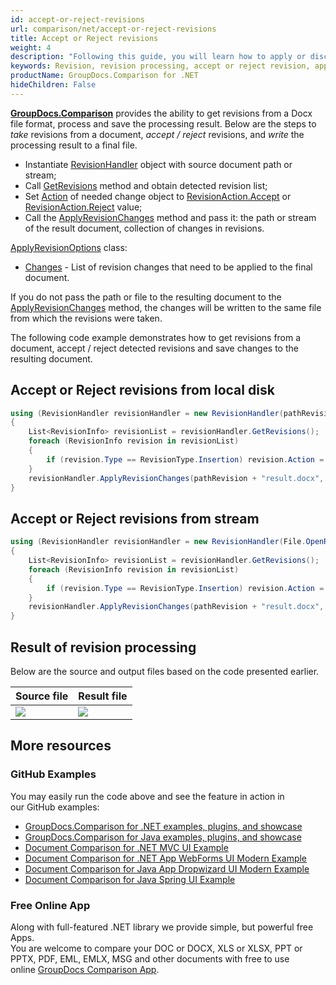 ```yaml
---
id: accept-or-reject-revisions
url: comparison/net/accept-or-reject-revisions
title: Accept or Reject revisions 
weight: 4
description: "Following this guide, you will learn how to apply or discard revisions found during document comparison using built-in Microsoft Word functionality."
keywords: Revision, revision processing, accept or reject revision, apply change for revision
productName: GroupDocs.Comparison for .NET
hideChildren: False
---
```

**[GroupDocs.Comparison](https://products.groupdocs.com/comparison/net)** provides the ability to get revisions from a Docx file format, process and save the processing result.
Below are the steps to *take* revisions from a document, *accept / reject* revisions, and *write* the processing result to a final file.

*   Instantiate [RevisionHandler](https://apireference-qa.groupdocs.com/comparison/net/groupdocs.comparison.words.revision/revisionhandler) object with source document path or stream;
*   Call [GetRevisions](https://apireference-qa.groupdocs.com/comparison/net/groupdocs.comparison.words.revision/revisionhandler/methods/getrevisions) method and obtain detected revision list;
*   Set [Action](https://apireference-qa.groupdocs.com/comparison/net/groupdocs.comparison.words.revision/revisioninfo/properties/action) of needed change object to [RevisionAction.Accept](https://apireference-qa.groupdocs.com/comparison/net/groupdocs.comparison.words.revision/revisionaction) or [RevisionAction.Reject](https://apireference-qa.groupdocs.com/comparison/net/groupdocs.comparison.words.revision/revisionaction) value;
*   Call the [ApplyRevisionChanges](https://apireference-qa.groupdocs.com/comparison/net/groupdocs.comparison.words.revision/revisionhandler/methods/applyrevisionchanges/index) method and pass it: the path or stream of the result document, collection of changes in revisions.

[ApplyRevisionOptions](https://apireference-qa.groupdocs.com/comparison/net/groupdocs.comparison.words.revision/applyrevisionoptions) class:
*   [Changes](https://apireference-qa.groupdocs.com/comparison/net/groupdocs.comparison.words.revision/applyrevisionoptions/properties/changes) - List of revision changes that need to be applied to the final document.

If you do not pass the path or file to the resulting document to the [ApplyRevisionChanges](https://apireference-qa.groupdocs.com/comparison/net/groupdocs.comparison.words.revision/revisionhandler/methods/applyrevisionchanges) method, the changes will be written to the same file from which the revisions were taken.

The following code example demonstrates how to get revisions from a document, accept / reject detected revisions and save changes to the resulting document.

## Accept or Reject revisions from local disk

```csharp
using (RevisionHandler revisionHandler = new RevisionHandler(pathRevision + "Document_with_revision.docx"))
{
    List<RevisionInfo> revisionList = revisionHandler.GetRevisions();
    foreach (RevisionInfo revision in revisionList)
    {
        if (revision.Type == RevisionType.Insertion) revision.Action = RevisionAction.Accept;
    }
    revisionHandler.ApplyRevisionChanges(pathRevision + "result.docx", new ApplyRevisionOptions() { Changes = revisionList });
}
```

## Accept or Reject revisions from stream

```csharp
using (RevisionHandler revisionHandler = new RevisionHandler(File.OpenRead("Document_with_revision.docx")))
{
    List<RevisionInfo> revisionList = revisionHandler.GetRevisions();
    foreach (RevisionInfo revision in revisionList)
    {
        if (revision.Type == RevisionType.Insertion) revision.Action = RevisionAction.Accept;
    }
    revisionHandler.ApplyRevisionChanges(pathRevision + "result.docx", new ApplyRevisionOptions() { Changes = revisionList });
}
```

## Result of revision processing
Below are the source and output files based on the code presented earlier.

| Source file | Result  file |
| --- | --- |
| ![](comparison/net/images/revision-file.png) | ![](comparison/net/images/result-revision-file.png) |

## More resources
### GitHub Examples
You may easily run the code above and see the feature in action in our GitHub examples:
*   [GroupDocs.Comparison for .NET examples, plugins, and showcase](https://github.com/groupdocs-comparison/GroupDocs.Comparison-for-.NET)
*   [GroupDocs.Comparison for Java examples, plugins, and showcase](https://github.com/groupdocs-comparison/GroupDocs.Comparison-for-Java)
*   [Document Comparison for .NET MVC UI Example](https://github.com/groupdocs-comparison/GroupDocs.Comparison-for-.NET-MVC)
*   [Document Comparison for .NET App WebForms UI Modern Example](https://github.com/groupdocs-comparison/GroupDocs.Comparison-for-.NET-WebForms)
*   [Document Comparison for Java App Dropwizard UI Modern Example](https://github.com/groupdocs-comparison/GroupDocs.Comparison-for-Java-Dropwizard)
*   [Document Comparison for Java Spring UI Example](https://github.com/groupdocs-comparison/GroupDocs.Comparison-for-Java-Spring)
    
### Free Online App
Along with full-featured .NET library we provide simple, but powerful free Apps.  
You are welcome to compare your DOC or DOCX, XLS or XLSX, PPT or PPTX, PDF, EML, EMLX, MSG and other documents with free to use online [GroupDocs Comparison App](https://products.groupdocs.app/comparison).
